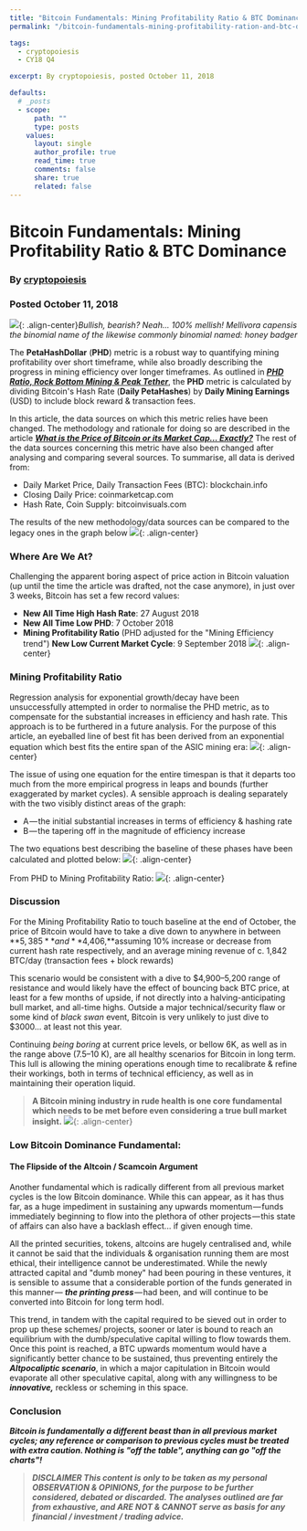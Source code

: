 ```yaml
---
title: "Bitcoin Fundamentals: Mining Profitability Ratio & BTC Dominance"
permalink: "/bitcoin-fundamentals-mining-profitability-ration-and-btc-dominance" 

tags:
  - cryptopoiesis
  - CY18 Q4

excerpt: By cryptopoiesis, posted October 11, 2018

defaults:
  # _posts
  - scope:
      path: ""
      type: posts
    values:
      layout: single
      author_profile: true
      read_time: true
      comments: false
      share: true
      related: false
---
```


# Bitcoin Fundamentals: Mining Profitability Ratio & BTC Dominance
### By [cryptopoiesis](https://blog.goodaudience.com/@cryptopoiesis)
### Posted October 11, 2018

![](/assets/images/cy18/cy18q4m10/crypto-1.png){: .align-center}*Bullish, bearish? Neah... 100% mellish! Mellivora capensis the binomial name of the likewise commonly binomial named: honey badger*

The **PetaHashDollar** (**PHD**) metric is a robust way to quantifying mining profitability over short timeframe, while also broadly describing the progress in mining efficiency over longer timeframes. As outlined in [**_PHD Ratio, Rock Bottom Mining & Peak Tether_**](https://medium.com/coinmonks/phd-ratio-rock-bottom-mining-peak-tether-5e11269667f1), the **PHD** metric is calculated by dividing Bitcoin's Hash Rate (**Daily PetaHashes**) by **Daily Mining Earnings** (USD) to include block reward & transaction fees.

In this article, the data sources on which this metric relies have been changed. The methodology and rationale for doing so are described in the article [**_What is the Price of Bitcoin or its Market Cap... Exactly?_**](https://medium.com/@cryptopoiesis/what-is-the-price-of-bitcoin-or-its-market-cap-exactly-247ad500686f) The rest of the data sources concerning this metric have also been changed after analysing and comparing several sources. To summarise, all data is derived from:

* Daily Market Price, Daily Transaction Fees (BTC): blockchain.info
* Closing Daily Price: coinmarketcap.com
* Hash Rate, Coin Supply: bitcoinvisuals.com

The results of the new methodology/data sources can be compared to the legacy ones in the graph below
![](/assets/images/cy18/cy18q4m10/crypto-2.png){: .align-center}

### Where Are We At?

Challenging the apparent boring aspect of price action in Bitcoin valuation (up until the time the article was drafted, not the case anymore), in just over 3 weeks, Bitcoin has set a few record values:

* **New All Time High Hash Rate**: 27 August 2018
* **New All Time Low PHD**: 7 October 2018
* **Mining Profitability Ratio** (PHD adjusted for the "Mining Efficiency trend") **New Low Current Market Cycle**: 9 September 2018
![](/assets/images/cy18/cy18q4m10/crypto-3.png){: .align-center}

### Mining Profitability Ratio

Regression analysis for exponential growth/decay have been unsuccessfully attempted in order to normalise the PHD metric, as to compensate for the substantial increases in efficiency and hash rate. This approach is to be furthered in a future analysis. For the purpose of this article, an eyeballed line of best fit has been derived from an exponential equation which best fits the entire span of the ASIC mining era:
![](/assets/images/cy18/cy18q4m10/crypto-4.png){: .align-center}

The issue of using one equation for the entire timespan is that it departs too much from the more empirical progress in leaps and bounds (further exaggerated by market cycles). A sensible approach is dealing separately with the two visibly distinct areas of the graph:

* A — the initial substantial increases in terms of efficiency & hashing rate
* B — the tapering off in the magnitude of efficiency increase

The two equations best describing the baseline of these phases have been calculated and plotted below:
![](/assets/images/cy18/cy18q4m10/crypto-5.png){: .align-center}

From PHD to Mining Profitability Ratio:
![](/assets/images/cy18/cy18q4m10/crypto-6.png){: .align-center}

### Discussion

For the Mining Profitability Ratio to touch baseline at the end of October, the price of Bitcoin would have to take a dive down to anywhere in between **$5,385**and **$4,406,**assuming 10% increase or decrease from current hash rate respectively, and an average mining revenue of c. 1,842 BTC/day (transaction fees + block rewards)

This scenario would be consistent with a dive to $4,900–5,200 range of resistance and would likely have the effect of bouncing back BTC price, at least for a few months of upside, if not directly into a halving-anticipating bull market, and all-time highs. Outside a major technical/security flaw or some kind of _black swan_ event, Bitcoin is very unlikely to just dive to $3000... at least not this year.

Continuing _being boring_ at current price levels, or bellow 6K, as well as in the range above (7.5–10 K), are all healthy scenarios for Bitcoin in long term. This lull is allowing the mining operations enough time to recalibrate & refine their workings, both in terms of technical efficiency, as well as in maintaining their operation liquid.

> **A Bitcoin mining industry in rude health is one core fundamental which needs to be met before even considering a true bull market insight.**
![](/assets/images/cy18/cy18q4m10/crypto-7.png){: .align-center}

### Low Bitcoin Dominance Fundamental:

#### The Flipside of the Altcoin / Scamcoin Argument

Another fundamental which is radically different from all previous market cycles is the low Bitcoin dominance. While this can appear, as it has thus far, as a huge impediment in sustaining any upwards momentum — funds immediately beginning to flow into the plethora of other projects — this state of affairs can also have a backlash effect... if given enough time.

All the printed securities, tokens, altcoins are hugely centralised and, while it cannot be said that the individuals & organisation running them are most ethical, their intelligence cannot be underestimated. While the newly attracted capital and "dumb money" had been pouring in these ventures, it is sensible to assume that a considerable portion of the funds generated in this manner — **_the printing press_** — had been, and will continue to be converted into Bitcoin for long term hodl.

This trend, in tandem with the capital required to be sieved out in order to prop up these schemes/ projects, sooner or later is bound to reach an equilibrium with the dumb/speculative capital willing to flow towards them. Once this point is reached, a BTC upwards momentum would have a significantly better chance to be sustained, thus preventing entirely the **_Altpocaliptic scenario_**, in which a major capitulation in Bitcoin would evaporate all other speculative capital, along with any willingness to be **_innovative,_** reckless or scheming in this space.

### Conclusion

**_Bitcoin is fundamentally a different beast than in all previous market cycles; any reference or comparison to previous cycles must be treated with extra caution. Nothing is "off the table", anything can go "off the charts"!_**

> **_DISCLAIMER
This content is only to be taken as my personal OBSERVATION & OPINIONS, for the purpose to be further considered, debated or discarded. The analyses outlined are far from exhaustive, and ARE NOT & CANNOT serve as basis for any financial / investment / trading advice._**

